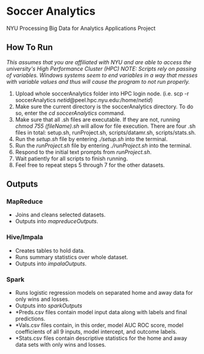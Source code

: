 # Soccer Analytics
NYU Processing Big Data for Analytics Applications Project

## How To Run
*This assumes that you are affiliated with NYU and are able to access the university's High Performance Cluster (HPC)*
*NOTE: Scripts rely on passing of variables. Windows systems seem to end variables in a way that messes with variable values and thus will cause the program to not run properly.* 

1. Upload whole soccerAnalytics folder into HPC login node. (i.e. scp -r soccerAnalytics *netid*@peel.hpc.nyu.edu:/home/*netid*)
2. Make sure the current directory is the soccerAnalytics directory. To do so, enter the *cd soccerAnalytics* command.
3. Make sure that all .sh files are executable. If they are not, running *chmod 755 (fileName).sh* will allow for file execution. There are four .sh files in total: setup.sh, runProject.sh, scripts/datamr.sh, scripts/stats.sh. 
4. Run the *setup.sh* file by entering *./setup.sh* into the terminal.
5. Run the *runProject.sh* file by entering *./runProject.sh* into the terminal.
6. Respond to the initial text prompts from *runProject.sh*.
7. Wait patiently for all scripts to finish running.
8. Feel free to repeat steps 5 through 7 for the other datasets.

## Outputs

### MapReduce
* Joins and cleans selected datasets.
* Outputs into *mapreduceOutputs*.

### Hive/Impala
* Creates tables to hold data.
* Runs summary statistics over whole dataset.
* Outputs into *impalaOutputs*.

### Spark
* Runs logistic regression models on separated home and away data for only wins and losses.
* Outputs into *sparkOutputs*
* \*Preds.csv files contain model input data along with labels and final predictions.
* \*Vals.csv files contain, in this order, model AUC ROC score, model coefficients of all 9 inputs, model intercept, and outcome labels.
* \*Stats.csv files contain descriptive statistics for the home and away data sets with only wins and losses. 



